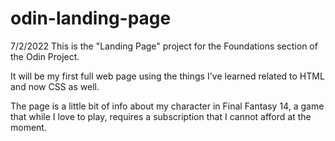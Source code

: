 # odin-landing-page

7/2/2022
This is the "Landing Page" project for the Foundations section of the Odin Project.

It will be my first full web page using the things I've learned related to HTML and now CSS as well.

The page is a little bit of info about my character in Final Fantasy 14, a game that while I love to play, requires a subscription that I cannot afford at the moment.